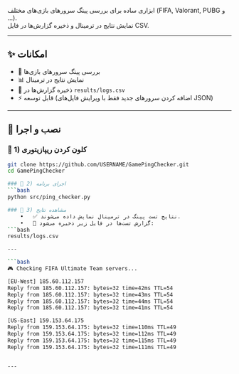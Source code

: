  
ابزاری ساده برای بررسی پینگ سرورهای بازی‌های مختلف (FIFA, Valorant, PUBG و ...).  
نمایش نتایج در ترمینال و ذخیره گزارش‌ها در فایل CSV.  

---

## ✨ امکانات  
- 🔎 بررسی پینگ سرورهای بازی‌ها  
- 📊 نمایش نتایج در ترمینال  
- 📝 ذخیره گزارش‌ها در `results/logs.csv`  
- ⚡ قابل توسعه (اضافه کردن سرورهای جدید فقط با ویرایش فایل‌های JSON)  

---

## 🚀 نصب و اجرا  

### 🔹 1) کلون کردن ریپازیتوری  
```bash
git clone https://github.com/USERNAME/GamePingChecker.git
cd GamePingChecker

### 🔹 2) اجرای برنامه
```bash
python src/ping_checker.py

### 🔹 3) مشاهده نتایج
	•	✅ نتایج تست پینگ در ترمینال نمایش داده می‌شوند.
	•	📝 گزارش تست‌ها در فایل زیر ذخیره می‌شود:
```bash
results/logs.csv

---

```bash
🎮 Checking FIFA Ultimate Team servers...

[EU-West] 185.60.112.157
Reply from 185.60.112.157: bytes=32 time=42ms TTL=54
Reply from 185.60.112.157: bytes=32 time=43ms TTL=54
Reply from 185.60.112.157: bytes=32 time=44ms TTL=54
Reply from 185.60.112.157: bytes=32 time=41ms TTL=54

[US-East] 159.153.64.175
Reply from 159.153.64.175: bytes=32 time=110ms TTL=49
Reply from 159.153.64.175: bytes=32 time=112ms TTL=49
Reply from 159.153.64.175: bytes=32 time=115ms TTL=49
Reply from 159.153.64.175: bytes=32 time=111ms TTL=49


---

